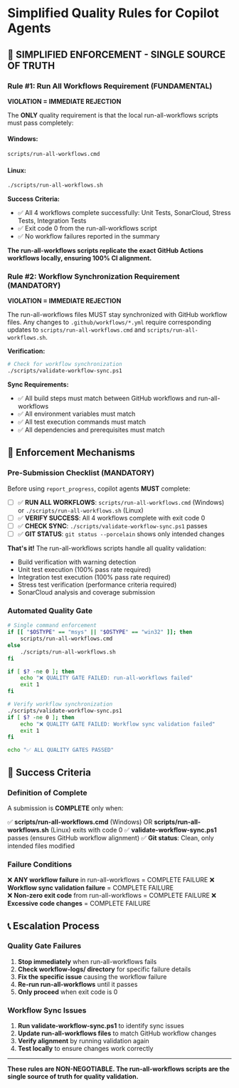 # Simplified Quality Rules for Copilot Agents

## 🚨 SIMPLIFIED ENFORCEMENT - SINGLE SOURCE OF TRUTH

### Rule #1: Run All Workflows Requirement (FUNDAMENTAL)
**VIOLATION = IMMEDIATE REJECTION**

The **ONLY** quality requirement is that the local run-all-workflows scripts must pass completely:

#### Windows:
```cmd
scripts/run-all-workflows.cmd
```

#### Linux:
```bash
./scripts/run-all-workflows.sh
```

**Success Criteria:**
- ✅ All 4 workflows complete successfully: Unit Tests, SonarCloud, Stress Tests, Integration Tests
- ✅ Exit code 0 from the run-all-workflows script
- ✅ No workflow failures reported in the summary

**The run-all-workflows scripts replicate the exact GitHub Actions workflows locally, ensuring 100% CI alignment.**

### Rule #2: Workflow Synchronization Requirement (MANDATORY)
**VIOLATION = IMMEDIATE REJECTION**

The run-all-workflows files MUST stay synchronized with GitHub workflow files. Any changes to `.github/workflows/*.yml` require corresponding updates to `scripts/run-all-workflows.cmd` and `scripts/run-all-workflows.sh`.

**Verification:**
```bash
# Check for workflow synchronization
./scripts/validate-workflow-sync.ps1
```

**Sync Requirements:**
- ✅ All build steps must match between GitHub workflows and run-all-workflows
- ✅ All environment variables must match
- ✅ All test execution commands must match  
- ✅ All dependencies and prerequisites must match

## 🔧 Enforcement Mechanisms

### Pre-Submission Checklist (MANDATORY)
Before using `report_progress`, copilot agents **MUST** complete:

- [ ] ✅ **RUN ALL WORKFLOWS**: `scripts/run-all-workflows.cmd` (Windows) or `./scripts/run-all-workflows.sh` (Linux)
- [ ] ✅ **VERIFY SUCCESS**: All 4 workflows complete with exit code 0
- [ ] ✅ **CHECK SYNC**: `./scripts/validate-workflow-sync.ps1` passes
- [ ] ✅ **GIT STATUS**: `git status --porcelain` shows only intended changes

**That's it!** The run-all-workflows scripts handle all quality validation:
- Build verification with warning detection
- Unit test execution (100% pass rate required)
- Integration test execution (100% pass rate required) 
- Stress test verification (performance criteria required)
- SonarCloud analysis and coverage submission

### Automated Quality Gate
```bash
# Single command enforcement
if [[ "$OSTYPE" == "msys" || "$OSTYPE" == "win32" ]]; then
    scripts/run-all-workflows.cmd
else
    ./scripts/run-all-workflows.sh
fi

if [ $? -ne 0 ]; then
    echo "❌ QUALITY GATE FAILED: run-all-workflows failed"
    exit 1
fi

# Verify workflow synchronization
./scripts/validate-workflow-sync.ps1
if [ $? -ne 0 ]; then
    echo "❌ QUALITY GATE FAILED: Workflow sync validation failed"
    exit 1
fi

echo "✅ ALL QUALITY GATES PASSED"
```

## 🎯 Success Criteria

### Definition of Complete
A submission is **COMPLETE** only when:

✅ **scripts/run-all-workflows.cmd** (Windows) OR **scripts/run-all-workflows.sh** (Linux) exits with code 0
✅ **validate-workflow-sync.ps1** passes (ensures GitHub workflow alignment)
✅ **Git status**: Clean, only intended files modified

### Failure Conditions
❌ **ANY workflow failure** in run-all-workflows = COMPLETE FAILURE
❌ **Workflow sync validation failure** = COMPLETE FAILURE  
❌ **Non-zero exit code** from run-all-workflows = COMPLETE FAILURE
❌ **Excessive code changes** = COMPLETE FAILURE

## 📞 Escalation Process

### Quality Gate Failures
1. **Stop immediately** when run-all-workflows fails
2. **Check workflow-logs/ directory** for specific failure details
3. **Fix the specific issue** causing the workflow failure
4. **Re-run run-all-workflows** until it passes
5. **Only proceed** when exit code is 0

### Workflow Sync Issues
1. **Run validate-workflow-sync.ps1** to identify sync issues
2. **Update run-all-workflows files** to match GitHub workflow changes
3. **Verify alignment** by running validation again
4. **Test locally** to ensure changes work correctly

---

**These rules are NON-NEGOTIABLE. The run-all-workflows scripts are the single source of truth for quality validation.**









